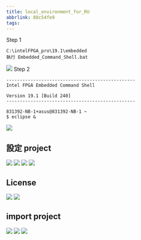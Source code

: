 ```yaml
---
title: local_environment_for_RU
abbrlink: 88c54fe9
tags:
---
```

Step 1
```
C:\intelFPGA_pro\19.1\embedded
執行 Embedded_Command_Shell.bat
```
![](10.png)
Step 2
```
------------------------------------------------
Intel FPGA Embedded Command Shell

Version 19.1 [Build 240]
------------------------------------------------

831392-NB-1+asus@831392-NB-1 ~
$ eclipse &
```
![](11.png)
## 設定 project
![](01.png)
![](02.png)
![](03.png)
![](04.png)
## License
![](05.png)
![](06.png)
## import project
![](07.png)
![](08.png)
![](09.png)